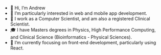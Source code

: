 - 👋 Hi, I’m Andrew
- 👀 I’m particularly interested in web and mobile app development. 
- 🏥 I work as a Computer Scientist, and am also a registered Clinical Scientist.
- 🎓 I have Masters degrees in Physics, High Performance Computing, and Clinical Science (Bioinformatics - Physical Sciences).
- 🌱 I’m currently focusing on front-end development, particularly using React.
<!---
andrewmcs/andrewmcs is a ✨ special ✨ repository because its `README.md` (this file) appears on your GitHub profile.
You can click the Preview link to take a look at your changes.
--->
